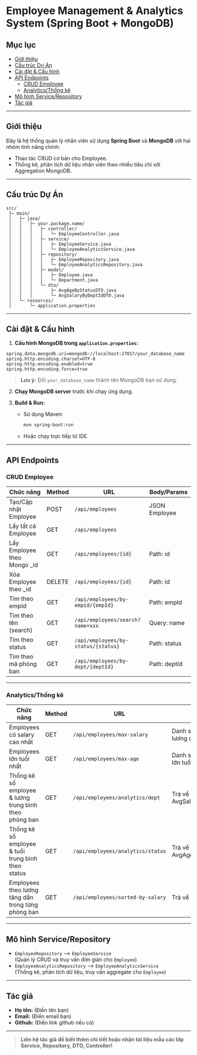 # Employee Management & Analytics System (Spring Boot + MongoDB)

## Mục lục
- [Giới thiệu](#giới-thiệu)
- [Cấu trúc Dự Án](#cấu-trúc-dự-án)
- [Cài đặt & Cấu hình](#cài-đặt--cấu-hình)
- [API Endpoints](#api-endpoints)
    - [CRUD Employee](#crud-employee)
    - [Analytics/Thống kê](#analytics-thống-kê)
- [Mô hình Service/Repository](#mô-hình-servicerepository)
- [Tác giả](#tác-giả)

---

## Giới thiệu

Đây là hệ thống quản lý nhân viên sử dụng **Spring Boot** và **MongoDB** với hai nhóm tính năng chính:
- Thao tác CRUD cơ bản cho Employee.
- Thống kê, phân tích dữ liệu nhân viên theo nhiều tiêu chí với Aggregation MongoDB.

---

## Cấu trúc Dự Án

```
src/
 ├─ main/
 │   ├─ java/
 │   │   ├─ your.package.name/
 │   │   │   ├─ controller/
 │   │   │   │   └─ EmployeeController.java
 │   │   │   ├─ service/
 │   │   │   │   ├─ EmployeeService.java
 │   │   │   │   └─ EmployeeAnalyticsService.java
 │   │   │   ├─ repository/
 │   │   │   │   ├─ EmployeeRepository.java
 │   │   │   │   └─ EmployeeAnalyticsRepository.java
 │   │   │   ├─ model/
 │   │   │   │   ├─ Employee.java
 │   │   │   │   └─ Department.java
 │   │   │   └─ dto/
 │   │   │       ├─ AvgAgeByStatusDTO.java
 │   │   │       └─ AvgSalaryByDeptIdDTO.java
 │   └─ resources/
 │       └─ application.properties
```

---

## Cài đặt & Cấu hình

1. **Cấu hình MongoDB trong `application.properties`:**

```properties
spring.data.mongodb.uri=mongodb://localhost:27017/your_database_name
spring.http.encoding.charset=UTF-8
spring.http.encoding.enabled=true
spring.http.encoding.force=true
```

> **Lưu ý:** Đổi `your_database_name` thành tên MongoDB bạn sử dụng.

2. **Chạy MongoDB server** trước khi chạy ứng dụng.

3. **Build & Run:**
    - Sử dụng Maven:
      ```bash
      mvn spring-boot:run
      ```
    - Hoặc chạy trực tiếp từ IDE.

---

## API Endpoints

### CRUD Employee

| Chức năng                  | Method | URL                                    | Body/Params           |
|----------------------------|--------|-----------------------------------------|-----------------------|
| Tạo/Cập nhật Employee      | POST   | `/api/employees`                        | JSON Employee         |
| Lấy tất cả Employee        | GET    | `/api/employees`                        |                       |
| Lấy Employee theo Mongo _id| GET    | `/api/employees/{id}`                   | Path: id              |
| Xóa Employee theo _id      | DELETE | `/api/employees/{id}`                   | Path: id              |
| Tìm theo empId             | GET    | `/api/employees/by-empid/{empId}`       | Path: empId           |
| Tìm theo tên (search)      | GET    | `/api/employees/search?name=xxx`        | Query: name           |
| Tìm theo status            | GET    | `/api/employees/by-status/{status}`     | Path: status          |
| Tìm theo mã phòng ban      | GET    | `/api/employees/by-dept/{deptId}`       | Path: deptId          |

---

### Analytics/Thống kê

| Chức năng                                                        | Method | URL                                   | Mô tả                                 |
|------------------------------------------------------------------|--------|---------------------------------------|----------------------------------------|
| Employees có salary cao nhất                                     | GET    | `/api/employees/max-salary`           | Danh sách nhân viên lương cao nhất     |
| Employees lớn tuổi nhất                                          | GET    | `/api/employees/max-age`              | Danh sách nhân viên lớn tuổi nhất      |
| Thống kê số employee & lương trung bình theo phòng ban           | GET    | `/api/employees/analytics/dept`       | Trả về list AvgSalaryByDeptIdDTO       |
| Thống kê số employee & tuổi trung bình theo status               | GET    | `/api/employees/analytics/status`     | Trả về list AvgAgeByStatusDTO          |
| Employees theo lương tăng dần trong từng phòng ban               | GET    | `/api/employees/sorted-by-salary`     | Trả về list Document                   |

---

## Mô hình Service/Repository

- `EmployeeRepository` ⟶ `EmployeeService`  
  (Quản lý CRUD và truy vấn đơn giản cho `Employee`)
- `EmployeeAnalyticsRepository` ⟶ `EmployeeAnalyticsService`  
  (Thống kê, phân tích dữ liệu, truy vấn aggregate cho `Employee`)

---

## Tác giả

- **Họ tên:** (Điền tên bạn)
- **Email:** (Điền email bạn)
- **Github:** (Điền link github nếu có)

---

> **Liên hệ tác giả để biết thêm chi tiết hoặc nhận tài liệu mẫu các lớp Service, Repository, DTO, Controller!**